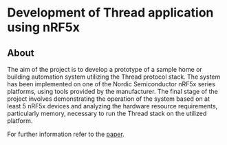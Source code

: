 # Development of Thread application using nRF5x

## About

The aim of the project is to develop a prototype of a sample home or building automation system utilizing the Thread protocol stack. The system has been implemented on one of the Nordic Semiconductor nRF5x series platforms, using tools provided by the manufacturer. The final stage of the project involves demonstrating the operation of the system based on at least 5 nRF5x devices and analyzing the hardware resource requirements, particularly memory, necessary to run the Thread stack on the utilized platform.

For further information refer to the [paper](https://github.com/Pawlicho/thread-coap/blob/master/Opracowanie_aplikacji_protoko%C5%82u_Thread_na_platformie_nRF5x_Tymoczko_Pawe%C5%82%20(2)%20(1).pdf).
